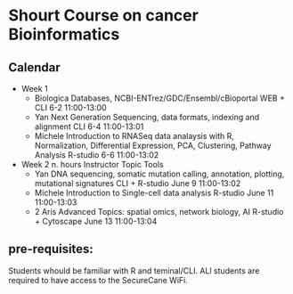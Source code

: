 # Shourt Course on cancer Bioinformatics

## Calendar

- Week 1	
  -   Biologica Databases, NCBI-ENTrez/GDC/Ensembl/cBioportal	WEB + CLI	6-2	11:00-13:00
  -	Yan	Next Generation Sequencing, data formats, indexing and alignment	CLI	6-4	11:00-13:01
   - Michele	Introduction to RNASeq data analaysis with R, Normalization, Differential Expression, PCA, Clustering, Pathway Analysis	R-studio	6-6	11:00-13:02
- Week 2	n. hours	Instructor	Topic 	Tools
  - Yan	DNA sequencing, somatic mutation calling, annotation, plotting, mutational signatures	CLI + R-studio	June 9	11:00-13:02
  - Michele	Introduction to Single-cell data analysis	R-studio	June 11	11:00-13:03
  - 2	Aris	Advanced Topics: spatial omics, network biology, AI	R-studio + Cytoscape	June 13	11:00-13:04



## pre-requisites:

Students whould be familiar with R and teminal/CLI. ALl students are required to have access to the SecureCane WiFi.
